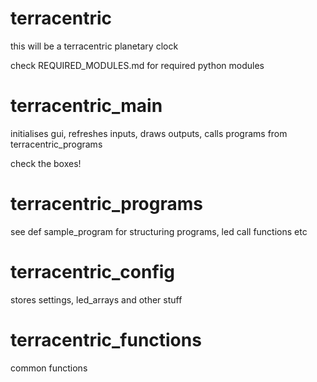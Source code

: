 # terracentric
this will be a terracentric planetary clock

check REQUIRED_MODULES.md for required python modules
  
# terracentric_main
initialises gui, refreshes inputs, draws outputs, calls programs from terracentric_programs

check the boxes!

# terracentric_programs
see def sample_program for structuring programs, led call functions etc

# terracentric_config
stores settings, led_arrays and other stuff

# terracentric_functions
common functions
